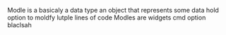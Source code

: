 Modle is a basicaly a data type an object that represents some data
hold option  to moldfy lutple lines of code 
Modles are widgets 
cmd option blaclsah 
